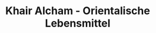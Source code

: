 ---
title: "Khair Alcham - Orientalische Lebensmittel"
url: /limburg-an-der-lahn/khair-alcham-orientalische-lebensmittel/
shop: Lebensmittel
---